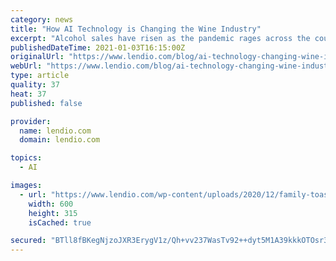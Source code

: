 ```yaml
---
category: news
title: "How AI Technology is Changing the Wine Industry"
excerpt: "Alcohol sales have risen as the pandemic rages across the country. Check out how AI technology is altering the wine industry."
publishedDateTime: 2021-01-03T16:15:00Z
originalUrl: "https://www.lendio.com/blog/ai-technology-changing-wine-industry/"
webUrl: "https://www.lendio.com/blog/ai-technology-changing-wine-industry/"
type: article
quality: 37
heat: 37
published: false

provider:
  name: lendio.com
  domain: lendio.com

topics:
  - AI

images:
  - url: "https://www.lendio.com/wp-content/uploads/2020/12/family-toasting-with-wine-600x315-cropped.jpg"
    width: 600
    height: 315
    isCached: true

secured: "BTll8fBKegNjzoJXR3ErygV1z/Qh+vv237WasTv92++dyt5M1A39kkkOTOsr3tmjIgdRs4lrq5lS6dXDd+thv3DypU/FttxsLEUXIqUEeniElaGkVdOoUPNVrS/maQOTAVOV5grG8CD5Y7e847Y9y/o0q5pAh3+7w7Jq/lzhudbBUZbQ7JDomhdH/no48DkR+6qHAGXEAdJwtpC/m+8VLBQBLox3bvkmDrJUVPOmi5UtHRDdoG93iF1cD8sMzNjSAXHUI2IP+v1EVKbwdElyMc1ENMcufvNKe/yzNSPcLLCpPgYbMM+Pggb+IClJd2TBpFc2Ve8/AxwNCDJBKjZSv2C20jGlbPnM9mEdKg8RLCM=;axM2ydbHvBbFuAUUQsS63w=="
---
```


